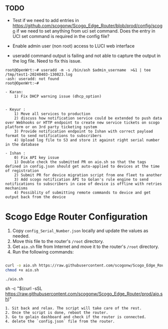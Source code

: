 ## TODO

- Test if we need to add entries in https://github.com/scogonw/Scogo_Edge_Router/blob/prod/config/scogo if we need to set anything from uci set command. Does the entry in UCI set command is required in the config file?
  
- Enable admin user (non root) access to LUCI web interface

- useradd command output is failing and not able to capture the output in the log file. Need to fix this issue.
```
root@OpenWrt:~# useradd -m -s /bin/ash $admin_username  >&1 | tee /tmp/test1-20240403-130823.log
-ash: useradd: not found
root@OpenWrt:~#

- Karan: 
    1) Fix DHCP warning issue (dhcp_option)


- Keyur : 
    1) Move all services to production 
    2) discuss how notification service could be extended to push data over Webhooks or HTTP endpoint to create new service tickets on scogo platform or on 3rd party ticketing system 
    3) Provide notification endpoint to Ishan with correct payload format to send notifications to subscribers
    4) Upload log file to S3 and store it against right serial number in the database

- Ishan : 
    0) Fix API key issue
    1) Double check the submitted PR on aio.sh so that the tags defined in config.json should get auto-applied to devices at the time of registration
    2) Submit PR for device migration script from one fleet to another
    3) Add scogo notification API to Golan's rule engine to send notifications to subscribers in case of device is offline with retries mechanisms
    4) Possiblity of submitting remote commands to device and get output back from the device
```

# Scogo Edge Router Configuration
1. Copy `config_Serial_Number.json` locally and update the values as needed.
2. Move this file to the router's `/root` directory.
3. Get `aio.sh` file from Internet and move it to the router's `/root` directory.
4. Run the following commands:
```bash

curl -o aio.sh https://raw.githubusercontent.com/scogonw/Scogo_Edge_Router/prod/aio.sh
chmod +x aio.sh

./aio.sh
```

sh -c "$(curl -sSL https://raw.githubusercontent.com/scogonw/Scogo_Edge_Router/prod/aio.sh)"
```
1. Sit back and relax. The script will take care of the rest.
2. Once the script is done, reboot the router.
3. Go to golain dashboard and check if the router is connected.
4. delete the `config.json` file from the router.